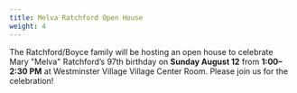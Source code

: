 ```yaml
---
title: Melva Ratchford Open House
weight: 4
---
```


The Ratchford/Boyce family will be hosting an open house to celebrate Mary "Melva" Ratchford’s 97th birthday on **Sunday August 12** from **1:00–2:30 PM** at Westminster Village Village Center Room. Please join us for the celebration!
